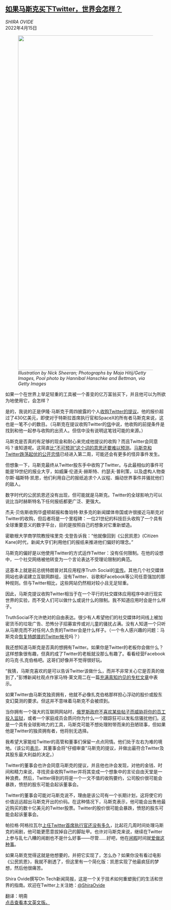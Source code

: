<!--1650013621000-->
[如果马斯克买下Twitter，世界会怎样？](https://cn.nytimes.com/technology/20220415/elon-musk-is-a-digital-citizen-kane/)
------

<address>SHIRA OVIDE</address><time pudate="2022-04-15 04:59:42" datetime="2022-04-15 04:59:42">2022年4月15日</time><figure><img src="https://images.weserv.nl/?url=static01.nyt.com/images/2022/04/15/business/14OnTech-MuskTwitter-NL-GIF/14OnTech-MuskTwitter-NL-GIF-master1050.jpg" width="1050" height="1050"><figcaption> <cite>Illustration by Nick Sheeran; Photographs by Maja Hitij/Getty Images, Pool photo by Hannibal Hanschke and Bettman, via Getty Images</cite></figcaption></figure><section><p>如果一个在世界上举足轻重的工具被一个善变的亿万富翁买下，并且他可以为所欲为地使用它，会怎样？</p><p>是的，我说的正是伊隆·马斯克于周四披露的个人<a href="https://www.nytimes.com/live/2022/04/14/business/elon-musk-twitter/elon-musk-twitter">收购Twitter的提议</a>。他的报价超过了430亿美元，即使对于特斯拉首席执行官和SpaceX的所有者马斯克来说，这也是一笔不小的数目。（马斯克在提议收购Twitter的<a rel="noopener noreferrer" target="_blank" href="https://www.sec.gov/Archives/edgar/data/0001418091/000110465922045641/tm2212748d1_sc13da.htm#ex-b_001">信</a>中说，他收购的前提条件是找到和他一起参与收购的出资人。但信中没有说明这笔钱可能的来源。）</p><p>马斯克是否真的有足够的现金和耐心来完成他提议的收购？而且Twitter会同意吗？谁知道呢。这简直<a href="https://www.nytimes.com/2022/04/14/business/dealbook/elon-musk-twitter.html">比“不可预测”这个词的意思还要难以预测</a>。<a href="https://www.nytimes.com/2022/04/11/technology/twitter-elon-musk-problem.html">马斯克和Twitter跌荡起伏的公开恋情</a>已经进入第二周，可能还会有更多的怪异事件发生。</p><p>但想象一下，马斯克最终从Twitter股东手中收购了Twitter。与此最相似的事件可能是19世纪的报业大亨，如威廉·伦道夫·赫斯特、约瑟夫·普利策，以及虚构人物查尔斯·福斯特·凯恩，他们利用自己的报纸追求个人议程、煽动世界事件并骚扰他们的敌人。</p><p>数字时代的公民凯恩还没有出现，但可能就是马斯克。Twitter的全球影响力可以说比当时赫斯特名下任何报纸都更广泛、更强大。</p><p>杰夫·贝佐斯收购华盛顿邮报和鲁珀特·默多克的新闻媒体帝国或许很接近马斯克对Twitter的收购，但后者将是一个里程碑：一位21世纪的科技巨头收购了一个具有全球重要意义的数字平台，目的是按照自己的想象对它重新塑造。</p><p>密歇根大学商学院教授埃里克·戈登告诉我：“他就像回到《公民凯恩》(Citizen Kane)时代，新闻大亨们利用他们的报纸来推进他们偏好的理念。”</p><p>马斯克的偏好是以他使用Twitter的方式运作Twitter：没有任何限制。在他的设想中，一个社交网络被他转变为一个言论表达不受理论限制的典范。</p><p>这基本上就是前总统特朗普对其应用程序Truth Social的<a href="https://www.nytimes.com/2022/02/18/business/trumps-truth-social.html">宣传</a>。其他几个社交媒体网站也承诺建立互联网群组，没有Twitter、谷歌和Facebook等公司任意强加的那种规则。但与Twitter相比，这些网站仍然相对较小且无足轻重。</p><p>因此，马斯克提议收购Twitter相当于在一个平行的社交媒体应用程序中进行现实世界的实验，而不受人们可以做什么或说什么的限制。我不知道应用时会是什么样子。</p><p>TruthSocial不允许绝对的自由表达。很少有人希望他们的社交媒体时间线上被加密货币的垃圾广告、恐怖分子招募宣传或对儿童的骚扰占满。没有人知道一个只听从马斯克而不对任何人负责的Twitter会是什么样子。（一个令人感兴趣的问题：马斯克会<a rel="noopener noreferrer" target="_blank" href="https://www.npr.org/2021/01/08/954760928/twitter-bans-president-trump-citing-risk-of-further-incitement-of-violence">恢复特朗普的Twitter帐号</a>吗？）</p><p>我还想知道马斯克是否真的想拥有Twitter。如果你是Twitter的老板你会做什么？这样想象很有趣，但真的成了Twitter的老板就没那么有趣了。看看经营Facebook的马克·扎克伯格吧。这哥们好像并不觉得很好玩。</p><p>“我猜，马斯克喜欢的是可以告诉Twitter该做什么，而并不非常关心它是否真的做到了，”彭博新闻社观点作家马特·莱文周二在一篇<a rel="noopener noreferrer" target="_blank" href="https://www.bloomberg.com/opinion/articles/2022-04-12/will-elon-musk-buy-more-twitter">充满真知灼见的专栏文章</a>中表示。</p><p>如果Twitter由马斯克独资拥有，他就不必像扎克伯格那样担心浮动的股价或股东变幻莫测的要求。但这并不意味着马斯克不会被烦到。</p><p>当你拥有一个强大的互联网网站时，<a rel="noopener noreferrer" target="_blank" href="https://www.washingtonpost.com/world/2022/03/12/russia-putin-google-apple-navalny/">俄罗斯政府不喜欢某些帖子而威胁将你的员工投入监狱</a>，或者一个家庭成员会质问你为什么一个跟踪狂可以发私信骚扰他们。这是一个具有全球影响力的工具，马斯克可能不想处理附带而来的丑陋琐事，但如果他是Twitter的独资拥有者，他将别无选择。</p><p>我希望大家能给Twitter的高管和董事们保留一点点同情。他们处于左右为难的境地。（该公司<a rel="noopener noreferrer" target="_blank" href="https://www.prnewswire.com/news-releases/twitter-confirms-receipt-of-unsolicited-non-binding-proposal-from-elon-musk-301525749.html?tc=eml_cleartime">表示</a>，其董事会将“仔细审查”马斯克的提议，并做出最符合Twitter及其股东最大利益的决定。）</p><p>Twitter的董事会也许会同意马斯克的提议，并且他也许会发现，对他的金钱、时间和精力来说，寻找资金收购Twitter并将其变成一个想象中的言论自由天堂是一种浪费。然后，Twitter得到的将是一个一文不值的收购要约，公司股价很可能会暴跌，愤怒的股东可能会起诉董事会。</p><p>Twitter的董事会可能对马斯克说不，理由是该公司有一个长期计划，这将使它的价值远远超出马斯克开出的价码。在这种情况下，马斯克表示，他可能会出售他最近购买的数十亿美元的Twitter股票。Twitter的股价很可能会暴跌，愤怒的股东可能会起诉董事会。</p><p>帕拉格·阿格拉瓦尔<a href="https://www.nytimes.com/2021/11/29/technology/parag-agrawal-twitter.html">上任Twitter首席执行官还没有多久</a>，比起花几周时间处理马斯克的闹剧，他可能更愿意拔掉自己的脚趾甲。也许对马斯克来说，继续在Twitter上参与乱七八糟的闹剧也不是什么好事——尽管……好吧，他在<a rel="noopener noreferrer" target="_blank" href="https://www.theguardian.com/technology/2018/jul/15/elon-musk-british-diver-thai-cave-rescue-pedo-twitter">闲暇</a>时间就<a rel="noopener noreferrer" target="_blank" href="https://www.bloomberg.com/news/articles/2021-11-09/seven-elon-musk-tweets-that-sent-tesla-shares-on-a-wild-ride">爱做这种事</a>。</p><p>如果马斯克觉得这就是他想要的，并把它实现了，怎么办？如果你没有看过电影《公民凯恩》，我就不剧透了，但这里有一个简化版：凯恩实现了他最疯狂的梦想，然后他很痛苦。</p></section><footer><p>Shira Ovide撰写On Tech新闻简报，这是一个关于技术如何重塑我们的生活和世界的指南。欢迎在Twitter上关注她：<a rel="nofollow" target="_blank" href="https://twitter.com/ShiraOvide">@ShiraOvide</a></p><p>翻译：明斋<br><a rel="nofollow" target="_blank" href="https://www.nytimes.com/2022/04/14/technology/elon-musk-is-a-digital-citizen-kane.html">点击查看本文英文版。</a></p></footer>
